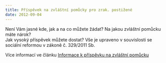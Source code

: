 ```yaml
---
title: Příspěvek na zvláštní pomůcky pro zrak. postižené
date: 2012-09-04
---
```

Není Vám jasné kde, jak a na co můžete žádat? Na jakou zvláštní pomůcku máte nárok?  
Jak vysoký příspěvek můžete dostat? Vše je upraveno v souvislosti se sociální reformou v zákoně č. 329/2011 Sb.

Více informací ve článku [Informace k příspěvku na zvláštní pomůcku](/clanky/informace-k-prispevku-na-zvlastni-pomucku)